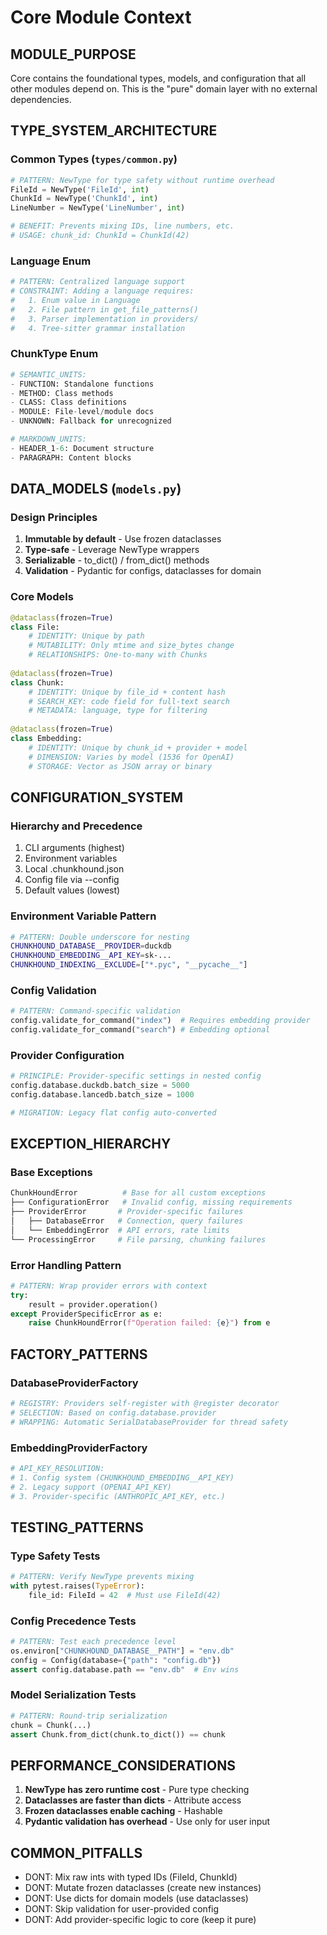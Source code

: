 # Core Module Context

## MODULE_PURPOSE
Core contains the foundational types, models, and configuration that all other modules depend on.
This is the "pure" domain layer with no external dependencies.

## TYPE_SYSTEM_ARCHITECTURE

### Common Types (`types/common.py`)
```python
# PATTERN: NewType for type safety without runtime overhead
FileId = NewType('FileId', int)
ChunkId = NewType('ChunkId', int)
LineNumber = NewType('LineNumber', int)

# BENEFIT: Prevents mixing IDs, line numbers, etc.
# USAGE: chunk_id: ChunkId = ChunkId(42)
```

### Language Enum
```python
# PATTERN: Centralized language support
# CONSTRAINT: Adding a language requires:
#   1. Enum value in Language
#   2. File pattern in get_file_patterns()
#   3. Parser implementation in providers/
#   4. Tree-sitter grammar installation
```

### ChunkType Enum
```python
# SEMANTIC_UNITS:
- FUNCTION: Standalone functions
- METHOD: Class methods
- CLASS: Class definitions
- MODULE: File-level/module docs
- UNKNOWN: Fallback for unrecognized

# MARKDOWN_UNITS:
- HEADER_1-6: Document structure
- PARAGRAPH: Content blocks
```

## DATA_MODELS (`models.py`)

### Design Principles
1. **Immutable by default** - Use frozen dataclasses
2. **Type-safe** - Leverage NewType wrappers
3. **Serializable** - to_dict() / from_dict() methods
4. **Validation** - Pydantic for configs, dataclasses for domain

### Core Models
```python
@dataclass(frozen=True)
class File:
    # IDENTITY: Unique by path
    # MUTABILITY: Only mtime and size_bytes change
    # RELATIONSHIPS: One-to-many with Chunks
    
@dataclass(frozen=True)
class Chunk:
    # IDENTITY: Unique by file_id + content hash
    # SEARCH_KEY: code field for full-text search
    # METADATA: language, type for filtering
    
@dataclass(frozen=True)
class Embedding:
    # IDENTITY: Unique by chunk_id + provider + model
    # DIMENSION: Varies by model (1536 for OpenAI)
    # STORAGE: Vector as JSON array or binary
```

## CONFIGURATION_SYSTEM

### Hierarchy and Precedence
1. CLI arguments (highest)
2. Environment variables
3. Local .chunkhound.json
4. Config file via --config
5. Default values (lowest)

### Environment Variable Pattern
```bash
# PATTERN: Double underscore for nesting
CHUNKHOUND_DATABASE__PROVIDER=duckdb
CHUNKHOUND_EMBEDDING__API_KEY=sk-...
CHUNKHOUND_INDEXING__EXCLUDE=["*.pyc", "__pycache__"]
```

### Config Validation
```python
# PATTERN: Command-specific validation
config.validate_for_command("index")  # Requires embedding provider
config.validate_for_command("search") # Embedding optional
```

### Provider Configuration
```python
# PRINCIPLE: Provider-specific settings in nested config
config.database.duckdb.batch_size = 5000
config.database.lancedb.batch_size = 1000

# MIGRATION: Legacy flat config auto-converted
```

## EXCEPTION_HIERARCHY

### Base Exceptions
```python
ChunkHoundError          # Base for all custom exceptions
├── ConfigurationError   # Invalid config, missing requirements
├── ProviderError       # Provider-specific failures
│   ├── DatabaseError   # Connection, query failures
│   └── EmbeddingError  # API errors, rate limits
└── ProcessingError     # File parsing, chunking failures
```

### Error Handling Pattern
```python
# PATTERN: Wrap provider errors with context
try:
    result = provider.operation()
except ProviderSpecificError as e:
    raise ChunkHoundError(f"Operation failed: {e}") from e
```

## FACTORY_PATTERNS

### DatabaseProviderFactory
```python
# REGISTRY: Providers self-register with @register decorator
# SELECTION: Based on config.database.provider
# WRAPPING: Automatic SerialDatabaseProvider for thread safety
```

### EmbeddingProviderFactory
```python
# API_KEY_RESOLUTION:
# 1. Config system (CHUNKHOUND_EMBEDDING__API_KEY)
# 2. Legacy support (OPENAI_API_KEY)
# 3. Provider-specific (ANTHROPIC_API_KEY, etc.)
```

## TESTING_PATTERNS

### Type Safety Tests
```python
# PATTERN: Verify NewType prevents mixing
with pytest.raises(TypeError):
    file_id: FileId = 42  # Must use FileId(42)
```

### Config Precedence Tests
```python
# PATTERN: Test each precedence level
os.environ["CHUNKHOUND_DATABASE__PATH"] = "env.db"
config = Config(database={"path": "config.db"})
assert config.database.path == "env.db"  # Env wins
```

### Model Serialization Tests
```python
# PATTERN: Round-trip serialization
chunk = Chunk(...)
assert Chunk.from_dict(chunk.to_dict()) == chunk
```

## PERFORMANCE_CONSIDERATIONS

1. **NewType has zero runtime cost** - Pure type checking
2. **Dataclasses are faster than dicts** - Attribute access
3. **Frozen dataclasses enable caching** - Hashable
4. **Pydantic validation has overhead** - Use only for user input

## COMMON_PITFALLS

- DONT: Mix raw ints with typed IDs (FileId, ChunkId)
- DONT: Mutate frozen dataclasses (create new instances)
- DONT: Use dicts for domain models (use dataclasses)
- DONT: Skip validation for user-provided config
- DONT: Add provider-specific logic to core (keep it pure)